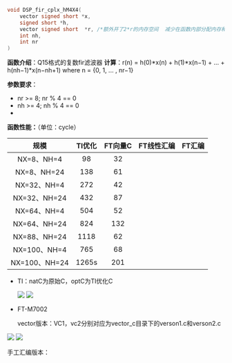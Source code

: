 ```c
void DSP_fir_cplx_hM4X4(
    vector signed short *x,   
    signed short *h,       
    vector signed short  *r, /*额外开了2*r的内存空间  减少在函数内部分配内存和初始化*/
    int nh,
    int nr
)
```
**函数介绍**：Q15格式的复数fir滤波器
**计算**：r(n) = h(0)*x(n) + h(1)*x(n−1) + ... + h(nh−1)*x(n−nh+1)   where n = {0, 1, ... , nr−1}

**参数要求**：  

 *  nr >= 8; nr % 4 == 0 
 * nh >= 4; nh % 4 == 0 
 * 

**函数性能：**（单位：cycle）

|     规模      | TI优化 | FT向量C | FT线性汇编 | FT汇编 |
| :-----------: | :----: | :-----: | :--------: | :----: |
|  NX=8、NH=4   |   98   |   32    |            |        |
|  NX=8、NH=24  |  138   |   61    |            |        |
|  NX=32、NH=4  |  272   |   42    |            |        |
| NX=32、NH=24  |  432   |   87    |            |        |
|  NX=64、NH=4  |  504   |   52    |            |        |
| NX=64、NH=24  |  824   |   132   |            |        |
| NX=88、NH=24  |  1118  |   62    |            |        |
| NX=100、NH=4  |  765   |   68    |            |        |
| NX=100、NH=24 | 1265s  |   201   |            |        |

* TI：natC为原始C，optC为TI优化C 

  <img src = "./image/Ti_1.png"/>

  <img src = "./image/Ti_2.png"/>

* FT-M7002

  vector版本：VC1，vc2分别对应为vector_c目录下的verson1.c和verson2.c
  

<img src = "./image/FT-M7002_1.png"/>

<img src = "./image/FT-m7002_2.png"/>

手工汇编版本： 